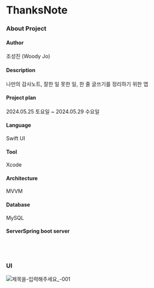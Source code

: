 # ThanksNote
### About Project
#### Author
조성진 (Woody Jo)<br>
#### Description
나만의 감사노트, 잘한 일 못한 일, 한 줄 글쓰기를 정리하기 위한 앱<br>
#### Project plan
2024.05.25 토요일 ~  2024.05.29 수요일<br>
#### Language 
Swift UI<br>
#### Tool
Xcode<br>
#### Architecture
MVVM<br>
#### Database
MySQL
#### ServerSpring boot server

<br><br>
### UI
![제목을-입력해주세요_-001](https://github.com/likewoody/ThanksNote/assets/151493474/83f4c491-fb40-4f18-aa46-0c69fa26b63b)
